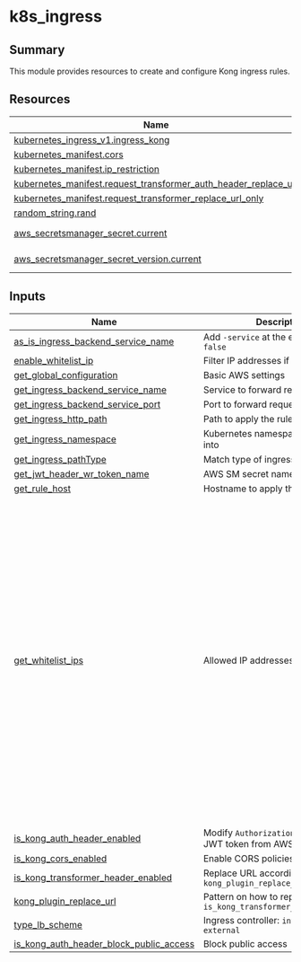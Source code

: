 # k8s_ingress

## Summary

This module provides resources to create and configure Kong ingress rules.

## Resources

| Name | Type |
|------|------|
| [kubernetes_ingress_v1.ingress_kong](https://registry.terraform.io/providers/hashicorp/kubernetes/2.13.1/docs/resources/ingress_v1) | resource |
| [kubernetes_manifest.cors](https://registry.terraform.io/providers/hashicorp/kubernetes/2.13.1/docs/resources/manifest) | resource |
| [kubernetes_manifest.ip_restriction](https://registry.terraform.io/providers/hashicorp/kubernetes/2.13.1/docs/resources/manifest) | resource |
| [kubernetes_manifest.request_transformer_auth_header_replace_url](https://registry.terraform.io/providers/hashicorp/kubernetes/2.13.1/docs/resources/manifest) | resource |
| [kubernetes_manifest.request_transformer_replace_url_only](https://registry.terraform.io/providers/hashicorp/kubernetes/2.13.1/docs/resources/manifest) | resource |
| [random_string.rand](https://registry.terraform.io/providers/hashicorp/random/3.4.3/docs/resources/string) | resource |
| [aws_secretsmanager_secret.current](https://registry.terraform.io/providers/hashicorp/aws/4.30.0/docs/data-sources/secretsmanager_secret) | data source |
| [aws_secretsmanager_secret_version.current](https://registry.terraform.io/providers/hashicorp/aws/4.30.0/docs/data-sources/secretsmanager_secret_version) | data source |

## Inputs

| Name | Description | Type | Default | Required |
|------|-------------|------|---------|:--------:|
| <a name="input_as_is_ingress_backend_service_name"></a> [as\_is\_ingress\_backend\_service\_name](#input\_as\_is\_ingress\_backend\_service\_name) | Add `-service` at the end of the line if `false` | `bool` | `false` | no |
| <a name="input_enable_whitelist_ip"></a> [enable\_whitelist\_ip](#input\_enable\_whitelist\_ip) | Filter IP addresses if `true` | `bool` | `false` | no |
| <a name="input_get_global_configuration"></a> [get\_global\_configuration](#input\_get\_global\_configuration) | Basic AWS settings | `any` | n/a | yes |
| <a name="input_get_ingress_backend_service_name"></a> [get\_ingress\_backend\_service\_name](#input\_get\_ingress\_backend\_service\_name) | Service to forward request to | `string` | n/a | yes |
| <a name="input_get_ingress_backend_service_port"></a> [get\_ingress\_backend\_service\_port](#input\_get\_ingress\_backend\_service\_port) | Port to forward request to | `number` | n/a | yes |
| <a name="input_get_ingress_http_path"></a> [get\_ingress\_http\_path](#input\_get\_ingress\_http\_path) | Path to apply the rule to | `string` | n/a | yes |
| <a name="input_get_ingress_namespace"></a> [get\_ingress\_namespace](#input\_get\_ingress\_namespace) | Kubernetes namespace to deploy into | `string` | n/a | yes |
| <a name="input_get_ingress_pathType"></a> [get\_ingress\_pathType](#input\_get\_ingress\_pathType) | Match type of ingress rule | `string` | `"Exact"` | no |
| <a name="input_get_jwt_header_wr_token_name"></a> [get\_jwt\_header\_wr\_token\_name](#input\_get\_jwt\_header\_wr\_token\_name) | AWS SM secret name for JWT | `string` | `"jwt_token_kong_rw"` | no |
| <a name="input_get_rule_host"></a> [get\_rule\_host](#input\_get\_rule\_host) |Hostname to apply the rule to | `string` | n/a | yes |
| <a name="input_get_whitelist_ips"></a> [get\_whitelist\_ips](#input\_get\_whitelist\_ips) | Allowed IP addresses | `list` | <pre>[<br>  "212.58.119.174",<br>  "91.149.128.236",<br>  "216.144.250.150",<br>  "69.162.124.224/28",<br>  "63.143.42.240/28",<br>  "216.245.221.80/28",<br>  "46.137.190.132",<br>  "122.248.234.23",<br>  "188.226.183.141",<br>  "178.62.52.237",<br>  "54.79.28.129",<br>  "54.94.142.218",<br>  "104.131.107.63",<br>  "54.67.10.127",<br>  "54.64.67.106",<br>  "159.203.30.41",<br>  "46.101.250.135",<br>  "18.221.56.27",<br>  "52.60.129.180",<br>  "159.89.8.111",<br>  "146.185.143.14",<br>  "139.59.173.249",<br>  "165.227.83.148",<br>  "128.199.195.156",<br>  "138.197.150.151",<br>  "34.233.66.117"<br>]</pre> | no |
| <a name="input_is_kong_auth_header_enabled"></a> [is\_kong\_auth\_header\_enabled](#input\_is\_kong\_auth\_header\_enabled) |  Modify `Authorization` header with JWT token from AWS SM if `true` | `bool` | `true` | no |
| <a name="input_is_kong_cors_enabled"></a> [is\_kong\_cors\_enabled](#input\_is\_kong\_cors\_enabled) | Enable CORS policies | `bool` | `true` | no |
| <a name="input_is_kong_transformer_header_enabled"></a> [is\_kong\_transformer\_header\_enabled](#input\_is\_kong\_transformer\_header\_enabled) | Replace URL according to `kong_plugin_replace_url` | `bool` | `true` | no |
| <a name="input_kong_plugin_replace_url"></a> [kong\_plugin\_replace\_url](#input\_kong\_plugin\_replace\_url) | Pattern on how to replace URL if `is_kong_transformer_header_enabled` | `string` | `"/$(uri_captures[1])"` | no |
| <a name="input_type_lb_scheme"></a> [type\_lb\_scheme](#input\_type\_lb\_scheme) | Ingress controller: `internal` of `external` | `string` | n/a | yes |
| <a name="input_is_kong_auth_header_block_public_access "></a> [is\_kong\_auth\_header\_block\_public\_access ](#input\_is_kong\_auth\_header\_block\_public\_access) | Block public access | `bool` | `true` | no |
